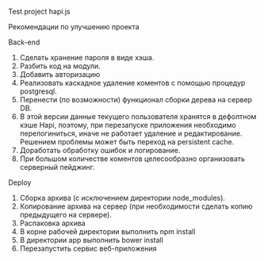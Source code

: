 Test project hapi.js

Рекомендации по улучшению проекта

Back-end

1. Сделать хранение пароля в виде хэша.
2. Разбить код на модули.
3. Добавить авторизацию
4. Реализовать каскадное удаление коментов с помощью процедур postgresql.
5. Перенести (по возможности) функционал сборки дерева на сервер DB.
6. В этой версии данные текущего пользователя хранятся в дефолтном кэше Hapi, поэтому, при перезапуске приложения необходимо перелогиниться, иначе не работает удаление и редактирование. Решением проблемы может быть переход на persistent cache.
7. Доработать обработку ошибок и логирование.
8. При большом количестве коментов целесообразно организовать серверный пейджинг.

Deploy

1. Сборка архива (с исключением директории node_modules).
2. Копирование архива на сервер (при необходимости сделать копию предыдущего на сервере).
3. Распаковка архива
4. В корне рабочей директории выполнить npm install
5. В директории app выполнить bower install
6. Перезапустить сервис веб-приложения